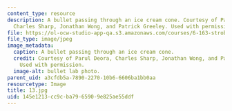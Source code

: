 ```yaml
---
content_type: resource
description: A bullet passing through an ice cream cone. Courtesy of Parul Deora,
  Charles Sharp, Jonathan Wong, and Patrick Greeley. Used with permission.
file: https://ol-ocw-studio-app-qa.s3.amazonaws.com/courses/6-163-strobe-project-laboratory-fall-2005/145e1213cc9cba7965909e825ae55ddf_13.jpg
file_type: image/jpeg
image_metadata:
  caption: A bullet passing through an ice cream cone.
  credit: Courtesy of Parul Deora, Charles Sharp, Jonathan Wong, and Patrick Greeley.
    Used with permission.
  image-alt: bullet lab photo.
parent_uid: a3cfdb5a-7890-2270-10b6-6606ba1bb0aa
resourcetype: Image
title: 13.jpg
uid: 145e1213-cc9c-ba79-6590-9e825ae55ddf
---
```

